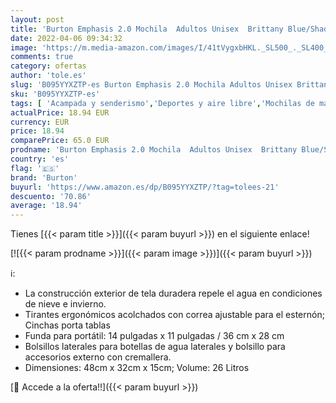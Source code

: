 ```yaml
---
layout: post
title: 'Burton Emphasis 2.0 Mochila  Adultos Unisex  Brittany Blue/Shaded Spruce'
date: 2022-04-06 09:34:32
image: 'https://m.media-amazon.com/images/I/41tVygxbHKL._SL500_._SL400_.jpg'
comments: true
category: ofertas
author: 'tole.es'
slug: 'B095YYXZTP-es Burton Emphasis 2.0 Mochila Adultos Unisex Brittany...'
sku: 'B095YYXZTP-es'
tags: [ 'Acampada y senderismo','Deportes y aire libre','Mochilas de marcha','Mochilas y bolsas','Ropa y equipamiento para ocio al aire libre','burton','mochila', ]
actualPrice: 18.94 EUR
currency: EUR
price: 18.94
comparePrice: 65.0 EUR
prodname: 'Burton Emphasis 2.0 Mochila  Adultos Unisex  Brittany Blue/Shaded Spruce'
country: 'es'
flag: '🇪🇸'
brand: 'Burton'
buyurl: 'https://www.amazon.es/dp/B095YYXZTP/?tag=tolees-21'
descuento: '70.86'
average: '18.94'
---
```


Tienes [{{< param title >}}]({{< param buyurl >}}) en el siguiente enlace!

[![{{< param prodname >}}]({{< param image >}})]({{< param buyurl >}})

ℹ️:

- La construcción exterior de tela duradera repele el agua en condiciones de nieve e invierno.
- Tirantes ergonómicos acolchados con correa ajustable para el esternón; Cinchas porta tablas
- Funda para portátil: 14 pulgadas x 11 pulgadas / 36 cm x 28 cm
- Bolsillos laterales para botellas de agua laterales y bolsillo para accesorios externo con cremallera.
- Dimensiones: 48cm x 32cm x 15cm; Volume: 26 Litros

[🛒 Accede a la oferta!!]({{< param buyurl >}})
